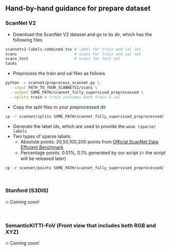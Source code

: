## Hand-by-hand guidance for prepare dataset

### ScanNet V2
- Download the ScanNet V2 dataset and go to its dir, which has the following files
```bash
scannetv2-labels.combined.tsv # label for train and val set
scans                         # scans for train and val set
scans_test                    # scans for test set
tasks
```
- Preprocess the train and val files as follows
```bash
python -u scannet/preprocess_scannet.py \
  --input PATH_TO_YOUR_SCANNETV2/scans \
  --output SOME_PATH/scannet_fully_supervised_preprocessed \
  --splits train # train includes both train & val
```
- Copy the split files to your preprocessed dir
```bash
cp -r scannet/splits SOME_PATH/scannet_fully_supervised_preprocessed/
```
- Generate the label ids, which are used to provide the ``weak (sparse) labels``
- Two types of sparse labels:
  - Absolute points: 20,50,100,200 points from [Official ScanNet Data Efficient Benchmark](https://kaldir.vc.in.tum.de/scannet_benchmark/data_efficient/documentation)
  - Percentage points: 0.01%, 0.1% generated by our script (:fire: the script will be released later)
```
cp -r scannet/points SOME_PATH/scannet_fully_supervised_preprocessed/
```

<br>

### Stanford (S3DIS)
:fire: Coming soon!

<br>

### SemanticKITTI-FoV (Front view that includes both RGB and XYZ)
:fire: Coming soon!

